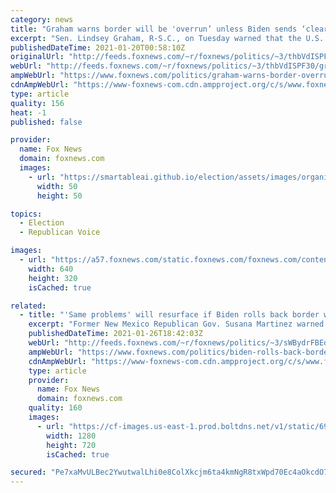 ```yaml
---
category: news
title: "Graham warns border will be 'overrun’ unless Biden sends ‘clear and unmistakable signal’ to migrant caravans"
excerpt: "Sen. Lindsey Graham, R-S.C., on Tuesday warned that the U.S. border will be “overrun” unless the incoming Biden administration sends a message to the incoming migrant caravans that they support President Donald Trump’s policies on immigration."
publishedDateTime: 2021-01-20T00:58:10Z
originalUrl: "http://feeds.foxnews.com/~r/foxnews/politics/~3/thbVdISPF30/graham-warns-border-overrun-unless-biden-sends-signal-migrant-caravans"
webUrl: "http://feeds.foxnews.com/~r/foxnews/politics/~3/thbVdISPF30/graham-warns-border-overrun-unless-biden-sends-signal-migrant-caravans"
ampWebUrl: "https://www.foxnews.com/politics/graham-warns-border-overrun-unless-biden-sends-signal-migrant-caravans.amp"
cdnAmpWebUrl: "https://www-foxnews-com.cdn.ampproject.org/c/s/www.foxnews.com/politics/graham-warns-border-overrun-unless-biden-sends-signal-migrant-caravans.amp"
type: article
quality: 156
heat: -1
published: false

provider:
  name: Fox News
  domain: foxnews.com
  images:
    - url: "https://smartableai.github.io/election/assets/images/organizations/foxnews.com-50x50.jpg"
      width: 50
      height: 50

topics:
  - Election
  - Republican Voice

images:
  - url: "https://a57.foxnews.com/static.foxnews.com/foxnews.com/content/uploads/2021/01/640/320/AP21020009128608.jpg?ve=1&tl=1"
    width: 640
    height: 320
    isCached: true

related:
  - title: "'Same problems' will resurface if Biden rolls back border wall construction, former NM governor warns"
    excerpt: "Former New Mexico Republican Gov. Susana Martinez warned Tuesday that it is 'very wrong' for the Biden administration to halt the construction of the southern border wall, calling the fence a 'piece of the security of our nation.'"
    publishedDateTime: 2021-01-26T18:42:03Z
    webUrl: "http://feeds.foxnews.com/~r/foxnews/politics/~3/sWBydrFBEdI/biden-rolls-back-border-wall-construction-susana-martinez"
    ampWebUrl: "https://www.foxnews.com/politics/biden-rolls-back-border-wall-construction-susana-martinez.amp"
    cdnAmpWebUrl: "https://www-foxnews-com.cdn.ampproject.org/c/s/www.foxnews.com/politics/biden-rolls-back-border-wall-construction-susana-martinez.amp"
    type: article
    provider:
      name: Fox News
      domain: foxnews.com
    quality: 160
    images:
      - url: "https://cf-images.us-east-1.prod.boltdns.net/v1/static/694940094001/b72d6080-2c5a-4341-bca9-77cd4fb2c57a/bfb73cf2-ae68-49f9-af17-20b6c1691a9b/1280x720/match/image.jpg"
        width: 1280
        height: 720
        isCached: true

secured: "Pe7xaMvULBec2YwutwalLhi0e8ColXkcjm6ta4kmNgR8txWpd70Ec4aOkcdO7rWmc+wffme+NX1wmKdo8Z5cz2wP6RXOja7wxv/azKFww8NQG9Q2/hsyJHRS8tkHToYeNYy30s58A/gzC92M2W0gDdIecuJhlUGqGlRJcqwRGcnX9/L0gxxlQHVMaSVLAanrgQ9oTO7PJr1HytAzb6tbO29bwScyasBYNURFSEJ2Rho2OTYVaCHB0a2XA9cTRxgaaZIuB6jgr0z/8SNie6iTK/gFMs1nMw9O+TdTRwaKSD8d96Q+Ux3dQx4P5j6PffNCagfesgmlfJw8WZuvrsqcGQwSaYIwCygHCrAAZ0SWkUk=;mnWz/7a9lSM0/om3PdgLtg=="
---
```


